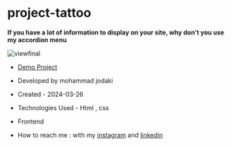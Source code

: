﻿# project-tattoo
**If you have a lot of information to display on your site, why don't you use my accordion menu**

![viewfinal](https://s8.uupload.ir/files/screenshot_(85)_88q.png)

- [Demo Project](https://mohammadjodaki.github.io/project-tattoo/)

- Developed by mohammad jodaki

- Created - 2024-03-26

- Technologies Used - Html , css 

- Frontend

- How to reach me : with my [instagram](https://www.instagram.com/mohammad_jodaki_web) and [linkedin](https://www.linkedin.com/in/mohammad-jodakian/)

